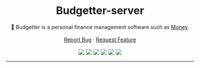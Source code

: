 <br />
<div align="center">
  <h1 align="center">Budgetter-server</h1>
  <p align="center">
    🧾 Budgetter is a personal finance management software such as <a href="https://en.wikipedia.org/wiki/Microsoft_Money">Money</a>.
    <br />
    <br />
    <a href="https://github.com/opierre/Budgetter/issues">Report Bug</a>
    ·
    <a href="https://github.com/opierre/Budgetter/issues">Request Feature</a>
    <br />
    <br />
    <a style="text-decoration:none" href="https://sonarcloud.io/summary/new_code?id=opierre_Budgetter" target="_blank">
      <img src="https://sonarcloud.io/api/project_badges/measure?project=opierre_Budgetter-server&metric=alert_status">
    </a>
    <a style="text-decoration:none" href="https://sonarcloud.io/summary/new_code?id=opierre_Budgetter" target="_blank">
      <img src="https://sonarcloud.io/api/project_badges/measure?project=opierre_Budgetter-server&metric=vulnerabilities">
    </a>
    <a style="text-decoration:none" href="https://sonarcloud.io/summary/new_code?id=opierre_Budgetter" target="_blank">
      <img src="https://sonarcloud.io/api/project_badges/measure?project=opierre_Budgetter-server&metric=bugs">
    </a>
    <a style="text-decoration:none" href="https://sonarcloud.io/summary/new_code?id=opierre_Budgetter" target="_blank">
      <img src="https://sonarcloud.io/api/project_badges/measure?project=opierre_Budgetter-server&metric=security_rating">
    </a>
    <a style="text-decoration:none" href="https://sonarcloud.io/summary/new_code?id=opierre_Budgetter" target="_blank">
      <img src="https://sonarcloud.io/api/project_badges/measure?project=opierre_Budgetter-server&metric=sqale_rating">
    </a>
    <a style="text-decoration:none" href="https://sonarcloud.io/summary/new_code?id=opierre_Budgetter" target="_blank">
      <img src="https://sonarcloud.io/api/project_badges/measure?project=opierre_Budgetter-server&metric=reliability_rating">
    </a>
  </p>
</div>

---